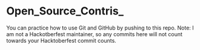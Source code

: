# Open_Source_Contris_
You can practice how to use Git and GitHub by pushing to this repo.
Note: I am not a Hackotberfest maintainer, so any commits here will not count towards your Hacktoberfest commit counts.
